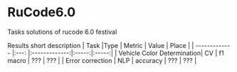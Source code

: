 # RuCode6.0

Tasks solutions of rucode 6.0 festival

Results short description
| Task                       |Type | Metric        | Value | Place |
| -------------              |:---: |:-------------:|:-----:|:-----:|
| Vehicle Color Determination| CV  | f1 macro      | ???   | ???   |
| Error correction           | NLP | accuracy      | ???   | ???   |
